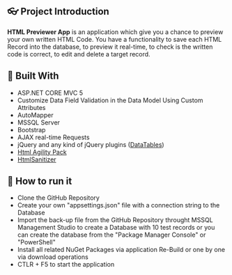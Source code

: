 ## :eyeglasses: Project Introduction

**HTML Previewer App** is an application which give you a chance to preview your own written HTML Code. You have a functionality to save each HTML Record into the database, to preview it real-time, to check is the written code is correct, to edit and delete a target record.

## :hammer: Built With
- ASP.NET CORE MVC 5
- Customize Data Field Validation in the Data Model Using Custom Attributes
- AutoMapper
- MSSQL Server
- Bootstrap
- AJAX real-time Requests
- jQuery and any kind of jQuery plugins ([DataTables](https://datatables.net/ "DataTables"))
- [Html Agility Pack](https://html-agility-pack.net/)
- [HtmlSanitizer ](https://www.nuget.org/packages/HtmlSanitizer/)

## :dash: How to run it
- Clone the GitHub Repository
- Create your own "appsettings.json" file with a connection string to the Database
- Import the back-up file from the GitHub Repository throught MSSQL Management Studio to create a Database with 10 test records or you can create the database from the "Package Manager Console" or "PowerShell"
- Install all related NuGet Packages via application Re-Build or one by one via download operations
- CTLR + F5 to start the application